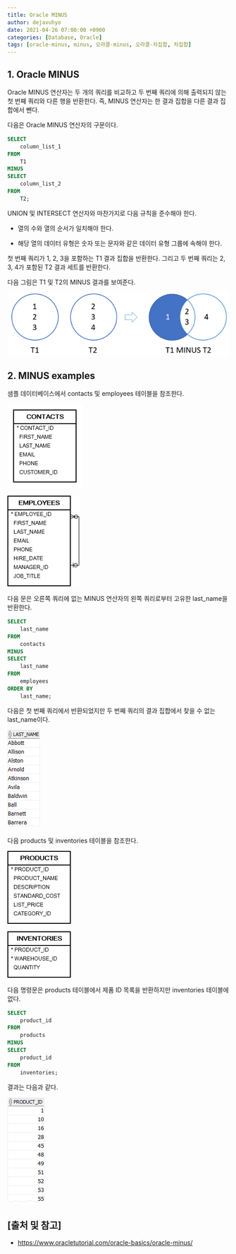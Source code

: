 ```yaml
---
title: Oracle MINUS
author: dejavuhyo
date: 2021-04-26 07:00:00 +0900
categories: [Database, Oracle]
tags: [oracle-minus, minus, 오라클-minus, 오라클-차집합, 차집합]
---
```


## 1. Oracle MINUS
Oracle MINUS 연산자는 두 개의 쿼리를 비교하고 두 번째 쿼리에 의해 출력되지 않는 첫 번째 쿼리와 다른 행을 반환한다. 즉, MINUS 연산자는 한 결과 집합을 다른 결과 집합에서 뺀다.

다음은 Oracle MINUS 연산자의 구문이다.

```sql
SELECT
    column_list_1
FROM
    T1
MINUS 
SELECT
    column_list_2
FROM
    T2;
```

UNION 및 INTERSECT 연산자와 마찬가지로 다음 규칙을 준수해야 한다.

* 열의 수와 열의 순서가 일치해야 한다.

* 해당 열의 데이터 유형은 숫자 또는 문자와 같은 데이터 유형 그룹에 속해야 한다.

첫 번째 쿼리가 1, 2, 3을 포함하는 T1 결과 집합을 반환한다. 그리고 두 번째 쿼리는 2, 3, 4가 포함된 T2 결과 세트를 반환한다.

다음 그림은 T1 및 T2의 MINUS 결과를 보여준다.

![minus](/assets/img/2021-04-26-oracle-minus/minus.png)

## 2. MINUS examples
샘플 데이터베이스에서 contacts 및 employees 테이블을 참조한다.

![contacts-table](/assets/img/2021-04-26-oracle-minus/contacts-table.png)

![employees-table](/assets/img/2021-04-26-oracle-minus/employees-table.png)

다음 문은 오른쪽 쿼리에 없는 MINUS 연산자의 왼쪽 쿼리로부터 고유한 last_name을 반환한다.

```sql
SELECT
    last_name
FROM
    contacts
MINUS
SELECT
    last_name
FROM
    employees
ORDER BY
    last_name;
```

다음은 첫 번째 쿼리에서 반환되었지만 두 번째 쿼리의 결과 집합에서 찾을 수 없는 last_name이다.

![lastnames-example](/assets/img/2021-04-26-oracle-minus/lastnames-example.png)

다음 products 및 inventories 테이블을 참조한다.

![products-table](/assets/img/2021-04-26-oracle-minus/products-table.png)

![inventories-table](/assets/img/2021-04-26-oracle-minus/inventories-table.png)

다음 명령문은 products 테이블에서 제품 ID 목록을 반환하지만 inventories 테이블에 없다.

```sql
SELECT
    product_id
FROM
    products
MINUS
SELECT
    product_id
FROM
    inventories;
```

결과는 다음과 같다.

![minus-example](/assets/img/2021-04-26-oracle-minus/minus-example.png)

## [출처 및 참고]
* <https://www.oracletutorial.com/oracle-basics/oracle-minus/>
